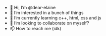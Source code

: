 - 👋 Hi, I’m @dear-elaine
- 👀 I’m interested in a bunch of things
- 🌱 I’m currently learning c++, html, css and js
- 💞️ I’m looking to collaborate on myself?
- 📫 How to reach me (idk)

<!---
dear-elaine/dear-elaine is a ✨ special ✨ repository because its `README.md` (this file) appears on your GitHub profile.
You can click the Preview link to take a look at your changes.
--->

